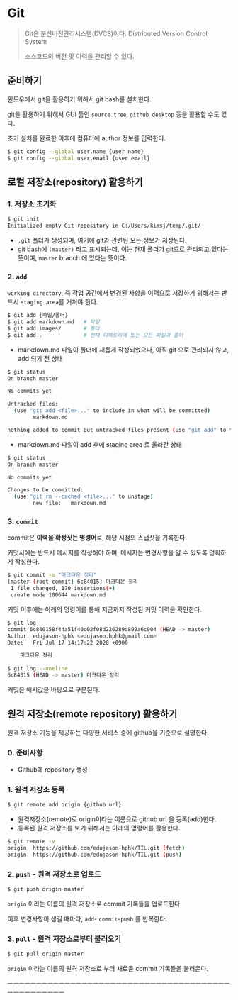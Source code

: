 # Git

> Git은 분산버전관리시스템(DVCS)이다. Distributed Version Control System
>
> 소스코드의 버전 및 이력을 관리할 수 있다.



## 준비하기

윈도우에서 git을 활용하기 위해서 git bash를 설치한다.

git을 활용하기 위해서 GUI 툴인 `source tree`, `github desktop` 등을 활용할 수도 있다.

초기 설치를 완료한 이후에 컴퓨터에 author 정보를 입력한다.

```bash
$ git config --global user.name {user name}
$ git config --global user.email {user email}
```





## 로컬 저장소(repository) 활용하기

### 1. 저장소 초기화

```bash
$ git init
Initialized empty Git repository in C:/Users/kimsj/temp/.git/
```

- `.git` 폴더가 생성되며, 여기에 git과 관련된 모든 정보가 저장된다.
- git bash에 `(master)` 라고 표시되는데, 이는 현재 폴더가 git으로 관리되고 있다는 뜻이며, `master` branch 에 있다는 뜻이다.



### 2. `add`

`working directory`, 즉 작업 공간에서 변경된 사항을 이력으로 저장하기 위해서는 반드시 `staging area`를 거쳐야 한다.

```bash
$ git add {파일/폴더}
$ git add markdown.md   # 파일
$ git add images/		# 폴더
$ git add . 			# 현재 디렉토리에 있는 모든 파일과 폴더
```

- markdown.md 파일이 폴더에 새롭게 작성되었으나, 아직 git 으로 관리되지 않고, add 되기 전 상태

```bash
$ git status
On branch master

No commits yet

Untracked files:
  (use "git add <file>..." to include in what will be committed)
        markdown.md

nothing added to commit but untracked files present (use "git add" to track)
```

- markdown.md 파일이 add 후에 staging area 로 올라간 상태

```bash
$ git status
On branch master

No commits yet

Changes to be committed:
  (use "git rm --cached <file>..." to unstage)
        new file:   markdown.md
```



### 3. `commit`

commit은 **이력을 확정짓는 명령어**로, 해당 시점의 스냅샷을 기록한다.

커밋시에는 반드시 메시지를 작성해야 하며, 메시지는 변경사항을 알 수 있도록 명확하게 작성한다.

```bash
$ git commit -m "마크다운 정리"
[master (root-commit) 6c84015] 마크다운 정리
 1 file changed, 170 insertions(+)
 create mode 100644 markdown.md
```

커밋 이후에는 아래의 명령어를 통해 지금까지 작성된 커밋 이력을 확인한다.



```bash
$ git log
commit 6c840158f44a51f40c02f08d226289d899a6c904 (HEAD -> master)
Author: edujason-hphk <edujason.hphk@gmail.com>
Date:   Fri Jul 17 14:17:22 2020 +0900

    마크다운 정리
    
$ git log --oneline
6c84015 (HEAD -> master) 마크다운 정리
```

커밋은 해시값을 바탕으로 구분된다.



## 원격 저장소(remote repository) 활용하기

원격 저장소 기능을 제공하는 다양한 서비스 중에 github을 기준으로 설명한다.

### 0. 준비사항

- Github에 repository 생성



### 1. 원격 저장소 등록

```bash
$ git remote add origin {github url}
```

- 원격저장소(remote)로 origin이라는 이름으로 github url 을 등록(add)한다.
- 등록된 원격 저장소를 보기 위해서는 아래의 명령어를 활용한다.

```bash
$ git remote -v
origin  https://github.com/edujason-hphk/TIL.git (fetch)
origin  https://github.com/edujason-hphk/TIL.git (push)
```



### 2. `push` - 원격 저장소로 업로드

```bash
$ git push origin master
```

`origin` 이라는 이름의 원격 저장소로 commit 기록들을 업로드한다.

이후 변경사항이 생길 때마다, `add`- `commit`-`push` 를 반복한다.



### 3. `pull` - 원격 저장소로부터 불러오기

```bash
$ git pull origin master
```

`origin` 이라는 이름의 원격 저장소로 부터 새로운 commit 기록들을 불러온다.



ㅡㅡㅡㅡㅡㅡㅡㅡㅡㅡㅡㅡㅡㅡㅡㅡㅡㅡㅡㅡㅡㅡㅡㅡㅡㅡㅡㅡㅡㅡㅡㅡㅡㅡㅡㅡㅡㅡㅡㅡㅡㅡㅡㅡㅡㅡㅡㅡㅡ
